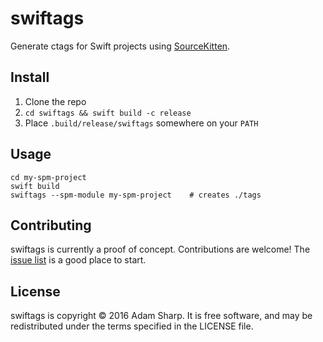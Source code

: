 # swiftags

Generate ctags for Swift projects using [SourceKitten][].

  [SourceKitten]: https://github.com/jpsim/SourceKitten

## Install

1. Clone the repo
2. `cd swiftags && swift build -c release`
3. Place `.build/release/swiftags` somewhere on your `PATH`

## Usage

    cd my-spm-project
    swift build
    swiftags --spm-module my-spm-project    # creates ./tags

## Contributing

swiftags is currently a proof of concept. Contributions are welcome!
The [issue list][issues] is a good place to start.

  [issues]: https://github.com/sharplet/swiftags/issues

## License

swiftags is copyright © 2016 Adam Sharp. It is free software,
and may be redistributed under the terms specified in the LICENSE file.
